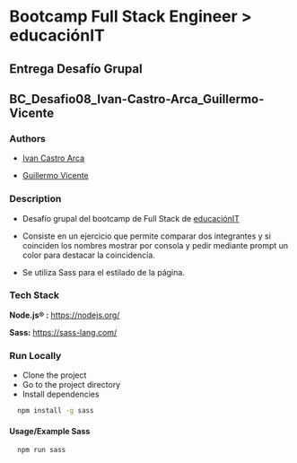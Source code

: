 # Bootcamp Full Stack Engineer > educaciónIT

## Entrega Desafío Grupal

## BC_Desafio08_Ivan-Castro-Arca_Guillermo-Vicente

### Authors

- [Ivan Castro Arca](https://github.com/ivanaca777)

- [Guillermo Vicente](https://github.com/gvicenteprieto)

### Description

- Desafío grupal del bootcamp de Full Stack de [educaciónIT](https://www.educacionit.com/)

- Consiste en un ejercicio que permite comparar dos integrantes y si coinciden los nombres mostrar por consola y pedir mediante prompt un color para destacar la coincidencia.

- Se utiliza Sass para el estilado de la página.

### Tech Stack

**Node.js® :** <https://nodejs.org/>

**Sass:**      <https://sass-lang.com/>

### Run Locally

- Clone the project
- Go to the project directory
- Install dependencies

```bash
  npm install -g sass
```

#### Usage/Example Sass
  
  ```bash
    npm run sass
  ```

